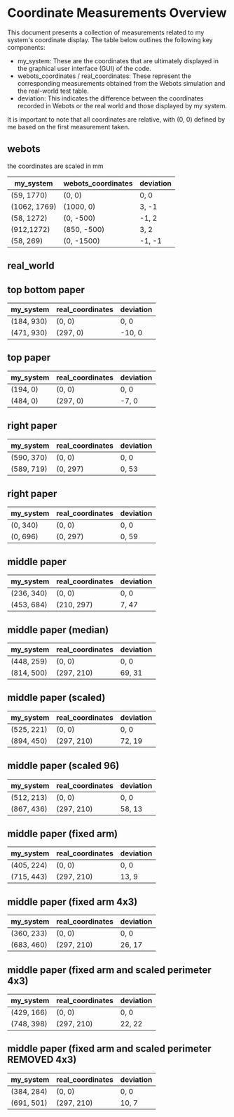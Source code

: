 # Coordinate Measurements Overview

This document presents a collection of measurements related to my system's coordinate display. The table below outlines the following key components:

- my_system: These are the coordinates that are ultimately displayed in the graphical user interface (GUI) of the code.
- webots_coordinates / real_coordinates: These represent the corresponding measurements obtained from the Webots simulation and the real-world test table.
- deviation: This indicates the difference between the coordinates recorded in Webots or the real world and those displayed by my system.

It is important to note that all coordinates are relative, with (0, 0) defined by me based on the first measurement taken.

## webots

the coordinates are scaled in mm

my_system | webots_coordinates | deviation
---|---|---
(59, 1770) | (0, 0) | 0, 0 
(1062, 1769) | (1000, 0) | 3, -1
(58, 1272) | (0, -500) | -1, 2 
(912,1272) | (850, -500) | 3, 2
(58, 269) | (0, -1500) | -1, -1

## real_world

## top bottom paper
my_system | real_coordinates | deviation
---|---|---
(184, 930) | (0, 0) | 0, 0 
(471, 930) | (297, 0) | -10, 0

## top paper
my_system | real_coordinates | deviation 
---|---|---
(194, 0) | (0, 0) | 0, 0
(484, 0) | (297, 0)  | -7, 0

## right paper
my_system | real_coordinates | deviation
---|---|---
(590, 370) | (0, 0) | 0, 0
(589, 719) | (0, 297) | 0, 53

## right paper
my_system | real_coordinates | deviation
---|---|---
(0, 340) | (0, 0) | 0, 0
(0, 696) | (0, 297) | 0, 59

## middle paper
my_system | real_coordinates | deviation 
---|---|---
(236, 340) | (0, 0) | 0, 0 
(453, 684) | (210, 297) | 7, 47

## middle paper (median)
my_system | real_coordinates | deviation 
---|---|---
(448, 259) | (0, 0) | 0, 0 
(814, 500) | (297, 210) | 69, 31

## middle paper (scaled)
my_system | real_coordinates | deviation 
---|---|---
(525, 221) | (0, 0) | 0, 0 
(894, 450) | (297, 210) | 72, 19

## middle paper (scaled 96)
my_system | real_coordinates | deviation 
---|---|---
(512, 213) | (0, 0) | 0, 0 
(867, 436) | (297, 210) | 58, 13

## middle paper (fixed arm)
my_system | real_coordinates | deviation 
---|---|---
(405, 224) | (0, 0) | 0, 0 
(715, 443) | (297, 210) | 13, 9

## middle paper (fixed arm 4x3)
my_system | real_coordinates | deviation 
---|---|---
(360, 233) | (0, 0) | 0, 0 
(683, 460) | (297, 210) | 26, 17

## middle paper (fixed arm and scaled perimeter 4x3)
my_system | real_coordinates | deviation 
---|---|---
(429, 166) | (0, 0) | 0, 0 
(748, 398) | (297, 210) | 22, 22

## middle paper (fixed arm and scaled perimeter REMOVED 4x3)
my_system | real_coordinates | deviation 
---|---|---
(384, 284) | (0, 0) | 0, 0 
(691, 501) | (297, 210) | 10, 7
